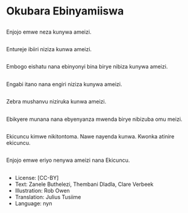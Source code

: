 # Okubara Ebinyamiiswa

##
Enjojo emwe neza kunywa ameizi.

##
Entureje ibiiri niziza kunwa ameizi.

##
Embogo eishatu nana ebinyonyi bina birye nibiza kunywa ameizi.

##
Engabi itano nana engiri niziza kunywa ameizi.

##
Zebra mushanvu niziruka kunwa ameizi.

##
Ebikyere munana nana ebyenyanza mwenda birye nibizuba omu meizi.

##
Ekicuncu kimwe nikitontoma. Nawe  nayenda kunwa.  Kwonka atinire ekicuncu.

##
Enjojo emwe eriyo nenywa ameizi nana Ekicuncu.

##
* License: [CC-BY]
* Text: Zanele Buthelezi, Thembani Dladla, Clare Verbeek
* Illustration: Rob Owen
* Translation: Julius Tusiime
* Language: nyn
